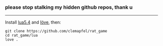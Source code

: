 ### please stop stalking my hidden github repos, thank u 

---

Install [lua5.4](https://www.lua.org/download.html) and [löve](https://love2d.org), then:

```
git clone https://github.com/clemapfel/rat_game
cd rat_game/lua
love .
```
